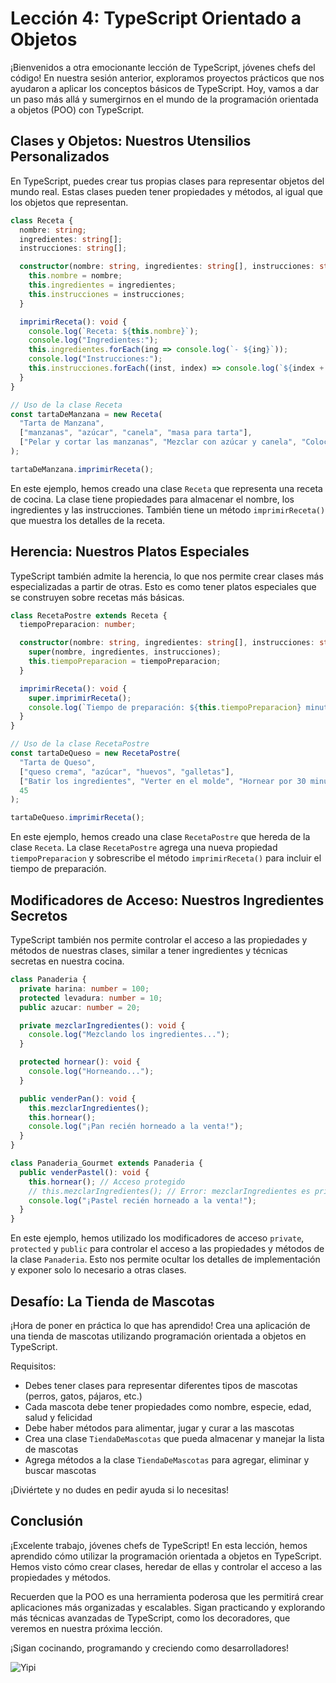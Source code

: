 # Lección 4: TypeScript Orientado a Objetos

¡Bienvenidos a otra emocionante lección de TypeScript, jóvenes chefs del código! En nuestra sesión anterior, exploramos proyectos prácticos que nos ayudaron a aplicar los conceptos básicos de TypeScript. Hoy, vamos a dar un paso más allá y sumergirnos en el mundo de la programación orientada a objetos (POO) con TypeScript.

## Clases y Objetos: Nuestros Utensilios Personalizados

En TypeScript, puedes crear tus propias clases para representar objetos del mundo real. Estas clases pueden tener propiedades y métodos, al igual que los objetos que representan.

```typescript
class Receta {
  nombre: string;
  ingredientes: string[];
  instrucciones: string[];

  constructor(nombre: string, ingredientes: string[], instrucciones: string[]) {
    this.nombre = nombre;
    this.ingredientes = ingredientes;
    this.instrucciones = instrucciones;
  }

  imprimirReceta(): void {
    console.log(`Receta: ${this.nombre}`);
    console.log("Ingredientes:");
    this.ingredientes.forEach(ing => console.log(`- ${ing}`));
    console.log("Instrucciones:");
    this.instrucciones.forEach((inst, index) => console.log(`${index + 1}. ${inst}`));
  }
}

// Uso de la clase Receta
const tartaDeManzana = new Receta(
  "Tarta de Manzana",
  ["manzanas", "azúcar", "canela", "masa para tarta"],
  ["Pelar y cortar las manzanas", "Mezclar con azúcar y canela", "Colocar en la masa", "Hornear por 45 minutos"]
);

tartaDeManzana.imprimirReceta();
```

En este ejemplo, hemos creado una clase `Receta` que representa una receta de cocina. La clase tiene propiedades para almacenar el nombre, los ingredientes y las instrucciones. También tiene un método `imprimirReceta()` que muestra los detalles de la receta.

## Herencia: Nuestros Platos Especiales

TypeScript también admite la herencia, lo que nos permite crear clases más especializadas a partir de otras. Esto es como tener platos especiales que se construyen sobre recetas más básicas.

```typescript
class RecetaPostre extends Receta {
  tiempoPreparacion: number;

  constructor(nombre: string, ingredientes: string[], instrucciones: string[], tiempoPreparacion: number) {
    super(nombre, ingredientes, instrucciones);
    this.tiempoPreparacion = tiempoPreparacion;
  }

  imprimirReceta(): void {
    super.imprimirReceta();
    console.log(`Tiempo de preparación: ${this.tiempoPreparacion} minutos`);
  }
}

// Uso de la clase RecetaPostre
const tartaDeQueso = new RecetaPostre(
  "Tarta de Queso",
  ["queso crema", "azúcar", "huevos", "galletas"],
  ["Batir los ingredientes", "Verter en el molde", "Hornear por 30 minutos"],
  45
);

tartaDeQueso.imprimirReceta();
```

En este ejemplo, hemos creado una clase `RecetaPostre` que hereda de la clase `Receta`. La clase `RecetaPostre` agrega una nueva propiedad `tiempoPreparacion` y sobrescribe el método `imprimirReceta()` para incluir el tiempo de preparación.

## Modificadores de Acceso: Nuestros Ingredientes Secretos

TypeScript también nos permite controlar el acceso a las propiedades y métodos de nuestras clases, similar a tener ingredientes y técnicas secretas en nuestra cocina.

```typescript
class Panaderia {
  private harina: number = 100;
  protected levadura: number = 10;
  public azucar: number = 20;

  private mezclarIngredientes(): void {
    console.log("Mezclando los ingredientes...");
  }

  protected hornear(): void {
    console.log("Horneando...");
  }

  public venderPan(): void {
    this.mezclarIngredientes();
    this.hornear();
    console.log("¡Pan recién horneado a la venta!");
  }
}

class Panaderia_Gourmet extends Panaderia {
  public venderPastel(): void {
    this.hornear(); // Acceso protegido
    // this.mezclarIngredientes(); // Error: mezclarIngredientes es privado
    console.log("¡Pastel recién horneado a la venta!");
  }
}
```

En este ejemplo, hemos utilizado los modificadores de acceso `private`, `protected` y `public` para controlar el acceso a las propiedades y métodos de la clase `Panaderia`. Esto nos permite ocultar los detalles de implementación y exponer solo lo necesario a otras clases.

## Desafío: La Tienda de Mascotas

¡Hora de poner en práctica lo que has aprendido! Crea una aplicación de una tienda de mascotas utilizando programación orientada a objetos en TypeScript.

Requisitos:

- Debes tener clases para representar diferentes tipos de mascotas (perros, gatos, pájaros, etc.)
- Cada mascota debe tener propiedades como nombre, especie, edad, salud y felicidad
- Debe haber métodos para alimentar, jugar y curar a las mascotas
- Crea una clase `TiendaDeMascotas` que pueda almacenar y manejar la lista de mascotas
- Agrega métodos a la clase `TiendaDeMascotas` para agregar, eliminar y buscar mascotas

¡Diviértete y no dudes en pedir ayuda si lo necesitas!

## Conclusión

¡Excelente trabajo, jóvenes chefs de TypeScript! En esta lección, hemos aprendido cómo utilizar la programación orientada a objetos en TypeScript. Hemos visto cómo crear clases, heredar de ellas y controlar el acceso a las propiedades y métodos.

Recuerden que la POO es una herramienta poderosa que les permitirá crear aplicaciones más organizadas y escalables. Sigan practicando y explorando más técnicas avanzadas de TypeScript, como los decoradores, que veremos en nuestra próxima lección.

¡Sigan cocinando, programando y creciendo como desarrolladores!

![Yipi](https://res.cloudinary.com/dukgkrpft/image/upload/v1729378761/lessons/felicidades-yipi/jczrx7hhw88cvrfnmiae.jpg)
